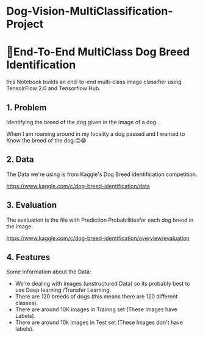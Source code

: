 # Dog-Vision-MultiClassification-Project
# 🐶End-To-End MultiClass Dog Breed Identification

this Notebook builds an end-to-end multi-class image classifier using TensolrFlow 2.0 and Tensorflow Hub.

## 1. Problem

Identifying the breed of the dog given in the image of a dog.

When I am roaming around in my locality a dog passed and I wanted to Know the breed of the dog.😊😁

## 2. Data

The Data we're using is from Kaggle's Dog Breed identification competition.

https://www.kaggle.com/c/dog-breed-identification/data

## 3. Evaluation

The evaluation is the file with Prediction Probabilitiesfor each dog breed in the image.

https://www.kaggle.com/c/dog-breed-identification/overview/evaluation
## 4. Features

Some Information about the Data:
* We're dealing with images (unstructured Data) so its probably best to use Deep learning /Transfer Learning.
* There are 120 breeds of dogs (this means there are 120 different classes).
* There are around 10K images in Trainng set (These Images have Labels).
* There are around 10k images in Test set (These Images don't have labels).



